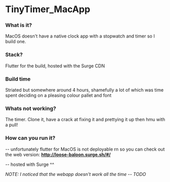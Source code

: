 # TinyTimer_MacApp

### What is it? 
MacOS doesn't have a native clock app with a stopwatch and timer so I build one. 

### Stack?
Flutter for the build, hosted with the Surge CDN

### Build time 
Striated but somewhere around 4 hours, shamefully a lot of which was time spent deciding on a pleasing colour pallet and font

### Whats not working? 
The timer. Clone it, have a crack at fixing it and prettying it up then hmu with a pull!

### How can you run it? 
-- unfortunately flutter for MacOS is not deployable rn so you can check out the web version:
**http://loose-baloon.surge.sh/#/**

-- hosted with Surge ^^

*NOTE: I noticed that the webapp doesn't work all the time -- TODO*
